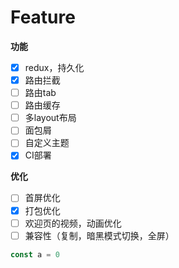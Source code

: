 # Feature

**功能**

- [x] redux，持久化
- [x] 路由拦截
- [ ] 路由tab
- [ ] 路由缓存
- [ ] 多layout布局
- [ ] 面包屑
- [ ] 自定义主题
- [x] CI部署

**优化**

- [ ] 首屏优化
- [x] 打包优化
- [ ] 欢迎页的视频，动画优化
- [ ] 兼容性（复制，暗黑模式切换，全屏）

```ts test.ts
const a = 0
```
